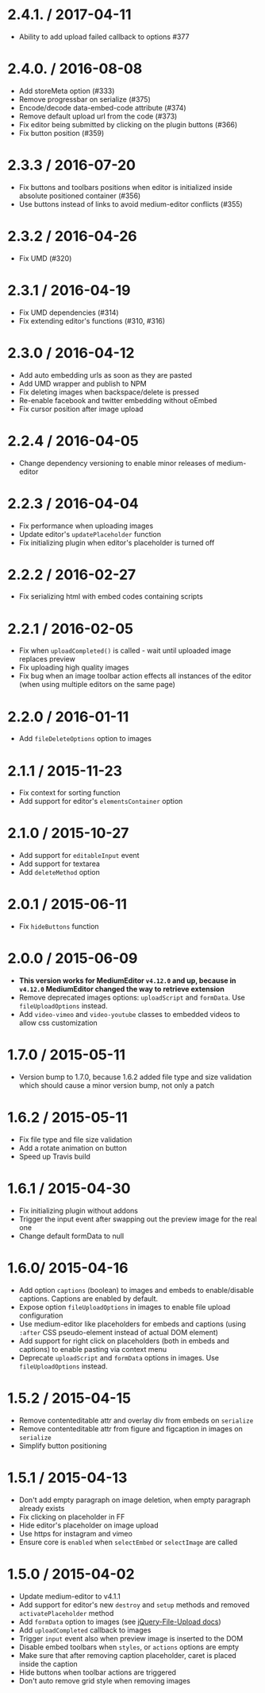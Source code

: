 
2.4.1. / 2017-04-11
==================

  * Ability to add upload failed callback to options #377

2.4.0. / 2016-08-08
==================

  * Add storeMeta option (#333)
  * Remove progressbar on serialize (#375)
  * Encode/decode data-embed-code attribute (#374)
  * Remove default upload url from the code (#373)
  * Fix editor being submitted by clicking on the plugin buttons (#366)
  * Fix button position (#359)

2.3.3 / 2016-07-20
==================

  * Fix buttons and toolbars positions when editor is initialized inside absolute positioned container (#356)
  * Use buttons instead of links to avoid medium-editor conflicts (#355)

2.3.2 / 2016-04-26
==================

  * Fix UMD (#320)

2.3.1 / 2016-04-19
==================

  * Fix UMD dependencies (#314)
  * Fix extending editor's functions (#310, #316)

2.3.0 / 2016-04-12
==================

  * Add auto embedding urls as soon as they are pasted
  * Add UMD wrapper and publish to NPM
  * Fix deleting images when backspace/delete is pressed
  * Re-enable facebook and twitter embedding without oEmbed
  * Fix cursor position after image upload

2.2.4 / 2016-04-05
==================

  * Change dependency versioning to enable minor releases of medium-editor

2.2.3 / 2016-04-04
==================

  * Fix performance when uploading images
  * Update editor's `updatePlaceholder` function
  * Fix initializing plugin when editor's placeholder is turned off

2.2.2 / 2016-02-27
==================

  * Fix serializing html with embed codes containing scripts

2.2.1 / 2016-02-05
==================

  * Fix when `uploadCompleted()` is called - wait until uploaded image replaces preview
  * Fix uploading high quality images
  * Fix bug when an image toolbar action effects all instances of the editor (when using multiple editors on the same page)

2.2.0 / 2016-01-11
==================

  * Add ```fileDeleteOptions``` option to images

2.1.1 / 2015-11-23
==================

  * Fix context for sorting function
  * Add support for editor's ```elementsContainer``` option

2.1.0 / 2015-10-27
==================

  * Add support for ```editableInput``` event
  * Add support for textarea
  * Add ```deleteMethod``` option

2.0.1 / 2015-06-11
==================

  * Fix ```hideButtons``` function

2.0.0 / 2015-06-09
==================

  * **This version works for MediumEditor ```v4.12.0``` and up, because in ```v4.12.0``` MediumEditor changed the way to retrieve extension**
  * Remove deprecated images options: ```uploadScript``` and ```formData```. Use ```fileUploadOptions``` instead.
  * Add ```video-vimeo``` and ```video-youtube``` classes to embedded videos to allow css customization

1.7.0 / 2015-05-11
==================

  * Version bump to 1.7.0, because 1.6.2 added file type and size validation which should cause a minor version bump, not only a patch

1.6.2 / 2015-05-11
==================

  * Fix file type and file size validation
  * Add a rotate animation on button
  * Speed up Travis build

1.6.1 / 2015-04-30
==================

  * Fix initializing plugin without addons
  * Trigger the input event after swapping out the preview image for the real one
  * Change default formData to null

1.6.0/ 2015-04-16
==================

  * Add option ```captions``` (boolean) to images and embeds to enable/disable captions. Captions are enabled by default.
  * Expose option ```fileUploadOptions``` in images to enable file upload configuration
  * Use medium-editor like placeholders for embeds and captions (using ```:after``` CSS pseudo-element instead of actual DOM element)
  * Add support for right click on placeholders (both in embeds and captions) to enable pasting via context menu
  * Deprecate ```uploadScript``` and ```formData``` options in images. Use ```fileUploadOptions``` instead.

1.5.2 / 2015-04-15
==================

  * Remove contenteditable attr and overlay div from embeds on ```serialize```
  * Remove contenteditable attr from figure and figcaption in images on ```serialize```
  * Simplify button positioning

1.5.1 / 2015-04-13
==================

  * Don't add empty paragraph on image deletion, when empty paragraph already exists
  * Fix clicking on placeholder in FF
  * Hide editor's placeholder on image upload
  * Use https for instagram and vimeo
  * Ensure core is ```enabled``` when ```selectEmbed``` or ```selectImage``` are called

1.5.0 / 2015-04-02
==================

  * Update medium-editor to v4.1.1
  * Add support for editor's new ```destroy``` and ```setup``` methods and removed ```activatePlaceholder``` method
  * Add ```formData``` option to images (see [jQuery-File-Upload docs](https://github.com/blueimp/jQuery-File-Upload/wiki/Options#formdata))
  * Add ```uploadCompleted``` callback to images
  * Trigger ```input``` event also when preview image is inserted to the DOM
  * Disable embed toolbars when ```styles```, or ```actions``` options are empty
  * Make sure that after removing caption placeholder, caret is placed inside the caption
  * Hide buttons when toolbar actions are triggered
  * Don't auto remove grid style when removing images

